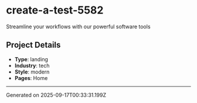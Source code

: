 # create-a-test-5582

Streamline your workflows with our powerful software tools

## Project Details

- **Type**: landing
- **Industry**: tech
- **Style**: modern
- **Pages**: Home

---
Generated on 2025-09-17T00:33:31.199Z
